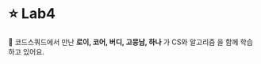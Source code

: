 # ⭐ Lab4

🌈 코드스쿼드에서 만난 __로이, 코어, 버디, 고뭉남, 하나__ 가 CS와 알고리즘 을 함께 학습하고 있어요. <br>
<!--

**Here are some ideas to get you started:**

🙋‍♀️ A short introduction - what is your organization all about?
🌈 Contribution guidelines - how can the community get involved?
👩‍💻 Useful resources - where can the community find your docs? Is there anything else the community should know?
🍿 Fun facts - what does your team eat for breakfast?
🧙 Remember, you can do mighty things with the power of [Markdown](https://docs.github.com/github/writing-on-github/getting-started-with-writing-and-formatting-on-github/basic-writing-and-formatting-syntax)
-->
